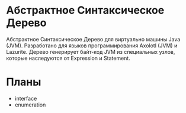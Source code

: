 # Абстрактное Синтаксическое Дерево
Абстрактное Синтаксическое Дерево для виртуально машины Java (JVM). Разработано для языков программирования Axolotl (JVM) и Lazurite.
Дерево генерирует байт-код JVM из специальных узлов, которые наследуются от Expression и Statement.

# Планы
- interface
- enumeration
